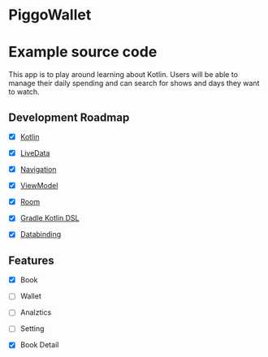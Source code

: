 # PiggoWallet 

# Example source code 
This app is to play around learning about Kotlin. Users will be able to manage their daily spending and can search for shows and days they want to watch.


## Development Roadmap

- [x] [Kotlin](https://kotlinlang.org/)
- [x] [LiveData](https://developer.android.com/topic/libraries/architecture/livedata)
- [x] [Navigation](https://developer.android.com/topic/libraries/architecture/navigation)
- [x] [ViewModel](https://developer.android.com/topic/libraries/architecture/viewmodel)
- [x] [Room](https://developer.android.com/topic/libraries/architecture/room)
- [x] [Gradle Kotlin DSL](https://docs.gradle.org/current/userguide/kotlin_dsl.html)
- [x] [Databinding](https://developer.android.com/topic/libraries/data-binding)


## Features 

- [x] Book
- [ ] Wallet
- [ ] Analztics
- [ ] Setting
- [x] Book Detail

